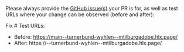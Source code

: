 Please always provide the [GitHub issue(s)](../issues) your PR is for, as well as test URLs where your change can be observed (before and after):

Fix #<gh-issue-id>
Test URLs:
- Before: https://main--turnerbund-wyhlen--mtilburgadobe.hlx.page/
- After: https://<branch>--turnerbund-wyhlen--mtilburgadobe.hlx.page/
